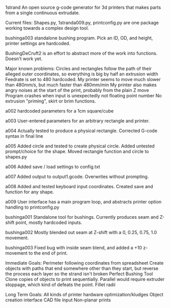 

 1strand
An open source g-code generator for 3d printers that makes parts from a single continuous extrudate.

Current files: 
Shapes.py, 1stranda009.py, printconfig.py are one package working towards a complex design tool.

bushinga003 standalone bushing program.  Pick an ID, OD, and height, printer settings are hardcoded.

BushingDeCruft2 is an effort to abstract more of the work into functions.  Doesn't work yet.


Major known problems:
Circles and rectangles follow the path of their alleged outer coordinates, so everything is big by half an extrusion width
Feedrate is set to 480 hardcoded.  My printer seems to move much slower than 480mm/s, but much faster than 480mm/min 
My printer also makes angry noises at the start of the print, probably from the plain Z move 
Program crashes when input is unexpectedly not floating point number
No extrusion "priming", skirt or brim functions.



a002 hardcoded parameters for a 1cm square/cube

a003 User-entered parameters for an arbitrary rectangle and printer.

a004 Actually tested to produce a physical rectangle.  Corrected G-code syntax in final line

a005 Added circle and tested to create physical circle.  Added untested prompt/choice for the shape.  Moved rectangle function and circle to shapes.py

a006 Added save / load settings to config.txt

a007 Added output to output1.gcode.  Overwrites without prompting.

a008 Added and tested keyboard input coordinates.  Created save and function for any shape.

a009 User interface has a main program loop, and abstracts printer option handling to printconfig.py

bushinga001 Standalone tool for bushings.  Currently produces seam and Z-shift point, mostly hardcoded inputs.

bushinga002 Mostly blended out seam at Z-shift with a 0, 0.25, 0.75, 1.0 movement.

bushinga003 Fixed bug with inside seam blend, and added a +10 z-movement to the end of print.

Immediate Goals:
Perimeter following coordinates from spreadsheet
Create objects with paths that end somewhere other than they start, but reverse the process each layer so the strand isn't broken
Perfect Bushing Tool
Clone copies of objects to print sequentially.  Parallel would require extruder stoppage, which kind of defeats the point.
Fillet radii

Long Term Goals:
All kinds of printer hardware optimization/kludges
Object creation interface
CAD file input
Non-planar prints
